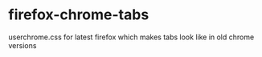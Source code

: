 # firefox-chrome-tabs
userchrome.css for latest firefox which makes tabs look like in old chrome versions
